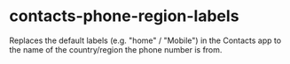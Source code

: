 # contacts-phone-region-labels
Replaces the default labels (e.g. "home" / "Mobile") in the Contacts app to the name of the country/region the phone number is from.
